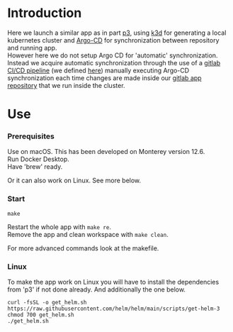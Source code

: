 # Introduction
Here we launch a similar app as in part [p3](https://github.com/Aglorios17/Inception_Of_Things_19/tree/main/p3), using [k3d](https://github.com/artainmo/DevOps/tree/main/kubernetes#k3d---launch-local-kubernetes-cluster) for generating a local kubernetes cluster and [Argo-CD](https://github.com/artainmo/DevOps/tree/main/kubernetes#argo-cd) for synchronization between repository and running app.<br>
However here we do not setup Argo CD for 'automatic' synchronization. Instead we acquire automatic synchronization through the use of a [gitlab CI/CD pipeline](https://github.com/artainmo/DevOps/tree/main/gitlab#gitlab-cicd-pipeline) (we defined [here](https://gitlab.com/artainmo/inception-of-things/-/blob/master/.gitlab-ci.yml)) manually executing Argo-CD synchronization each time changes are made inside our [gitlab app repository](https://gitlab.com/artainmo/inception-of-things/-/tree/master/app) that we run inside the cluster.

# Use
### Prerequisites
Use on macOS. This has been developed on Monterey version 12.6.<br>
Run Docker Desktop.<br>
Have 'brew' ready.<br>

Or it can also work on Linux. See more below.

### Start
```
make
```
Restart the whole app with `make re`.<br>
Remove the app and clean workspace with `make clean`.<br>

For more advanced commands look at the makefile.

### Linux
To make the app work on Linux you will have to install the dependencies from 'p3' if not done already. And additionally the one below.
```
curl -fsSL -o get_helm.sh https://raw.githubusercontent.com/helm/helm/main/scripts/get-helm-3
chmod 700 get_helm.sh
./get_helm.sh
```

